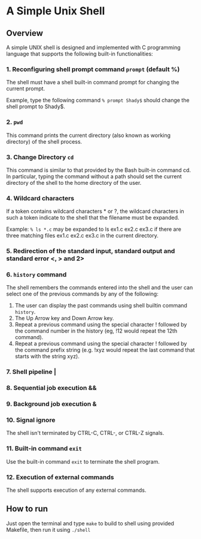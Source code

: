 # A Simple Unix Shell 

## Overview 
A simple UNIX shell is designed and implemented with C programming language that supports the following built-in functionalities: 

### 1. Reconfiguring shell prompt command ```prompt``` (default %)
The shell must have a shell built-in command prompt for changing the current prompt. 

Example, type the following command
```% prompt Shady$```
should change the shell prompt to Shady$.

### 2. ```pwd```
This command prints the current directory (also known as working directory) of the shell process.

### 3. Change Directory ```cd```
This command is similar to that provided by the Bash built-in command cd. In particular, typing the command without a path should set the current directory of the shell to the home directory of the user.

### 4. Wildcard characters
If a token contains wildcard characters * or ?, the wildcard characters in such a token indicate to the shell that the filename must be expanded. 

Example:
```% ls *.c```
may be expanded to ls ex1.c ex2.c ex3.c if there are three matching files ex1.c ex2.c ex3.c in the current directory.

### 5. Redirection of the standard input, standard output and standard error <, > and 2>

### 6. ```history``` command
The shell remembers the commands entered into the shell and the user can select one of the previous commands by any of the following: 
1. The user can display the past commands using shell builtin command ```history```.
2. The Up Arrow key and Down Arrow key. 
3. Repeat a previous command using the special character ! followed by the command number in the history (eg, !12 would repeat the 12th command). 
4. Repeat a previous command using the special character ! followed by the command prefix string (e.g. !xyz would repeat the last command that starts with the string xyz).

### 7. Shell pipeline |

### 8. Sequential job execution &&

### 9. Background job execution &

### 10. Signal ignore
The shell isn't terminated by CTRL-C, CTRL-\, or CTRL-Z signals.

### 11. Built-in command ```exit```
Use the built-in command ```exit``` to terminate the shell program.

### 12. Execution of external commands
The shell supports execution of any external commands.

## How to run
Just open the terminal and type ```make``` to build to shell using provided Makefile, then run it using ```./shell```
